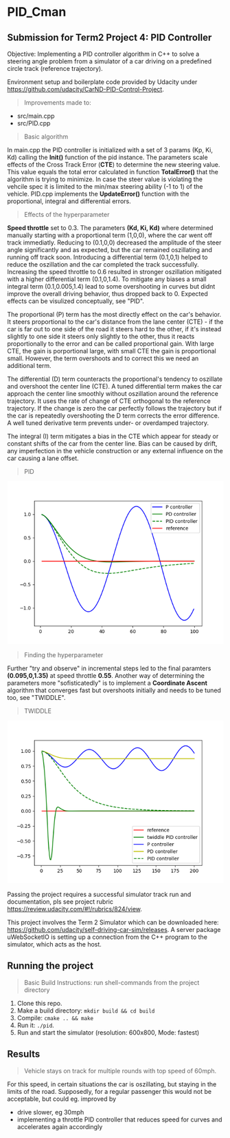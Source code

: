 # PID_Cman
## Submission for Term2 Project 4: PID Controller

Objective: Implementing a PID controller algorithm in C++ to solve a steering angle problem from a simulator of a car driving on a predefined circle track (reference trajectory).

Environment setup and boilerplate code provided by Udacity under https://github.com/udacity/CarND-PID-Control-Project.

> Improvements made to:

- src/main.cpp
- src/PID.cpp

> Basic algorithm

In main.cpp the PID controller is initialized with a set of 3 params (Kp, Ki, Kd) calling the __Init()__ function of the pid instance. The parameters scale effects of the Cross Track Error (__CTE__) to determine the new steering value. This value equals the total error calculated in function __TotalError()__ that the algorithm is trying to minimize. In case the steer value is violating the vehcile spec it is limited to the min/max steering ability (-1 to 1) of the vehicle. PID.cpp implements the __UpdateError()__ function with the proportional, integral and differential errors.

> Effects of the hyperparameter

__Speed throttle__ set to 0.3. The parameters __(Kd, Ki, Kd)__ where determined manually starting with a proportional term (1,0,0), where the car went off track immediatly. Reducing to (0.1,0,0) decreased the amplitude of the steer angle significantly and as expected, but the car remained oszillating and running off track soon. Introducing a differential term (0.1,0,1) helped to reduce the oszillation and the car completed the track successfully. Increasing the speed throttle to 0.6 resulted in stronger oszillation mitigated with a higher differential term (0.1,0,1.4). To mitigate any biases a small integral term (0.1,0.005,1.4) lead to some overshooting in curves but didnt improve the overall driving behavior, thus dropped back to 0. Expected effects can be visulized conceptually, see "PID".

The proportional (P) term  has the most directly effect on the car's behavior. It steers proportional to the car's distance from the lane center (CTE) - if the car is far out to one side of the road it steers hard to the other, if it's instead slightly to one side it steers only slightly to the other, thus it reacts proportionally to the error and can be called proportional gain. With large CTE, the gain is porportional large, with small CTE the gain is proportional small. However, the term overshoots and to correct this we need an additional term.

The differential (D) term counteracts the proportional's tendency to oszillate and overshoot the center line (CTE). A tuned differential term makes the car approach the center line smoothly without oszillation around the reference trajectory. It uses the rate of change of CTE orthogonal to the reference trajectory. If the change is zero the car perfectly follows the trajectory but if the car is repeatedly overshooting the D term corrects the error difference. A well tuned derivative term prevents under- or overdamped trajectory.    

The integral (I) term mitigates a bias in the CTE which appear for steady or constant shifts of the car from the center line. Bias can be caused by drift, any imperfection in the vehicle construction or any external influence on the car causing a lane offset.

> PID

![Image](./pid_curve.png)


> Finding the hyperparameter

Further "try and observe" in incremental steps led to the final paramters __(0.095,0,1.35)__ at speed throttle __0.55__. Another way of determining the parameters more "sofisticatedly" is to implement a __Coordinate Ascent__ algorithm that converges fast but overshoots initially and needs to be tuned too, see "TWIDDLE".

> TWIDDLE

![Image](./twiddle_curve.png)

Passing the project requires a successful simulator track run and documentation, pls see project rubric https://review.udacity.com/#!/rubrics/824/view.

This project involves the Term 2 Simulator which can be downloaded here: https://github.com/udacity/self-driving-car-sim/releases. A server package uWebSocketIO is setting up a connection from the C++ program to the simulator, which acts as the host.

## Running the project
> Basic Build Instructions: run shell-commands from the project directory
1. Clone this repo.
2. Make a build directory: `mkdir build && cd build`
3. Compile: `cmake .. && make`
4. Run it: `./pid`. 
5. Run and start the simulator (resolution: 600x800, Mode: fastest)

## Results
> Vehicle stays on track for multiple rounds with top speed of 60mph. 

For this speed, in certain situations the car is oszillating, but staying in the limits of the road. Supposedly, for a regular passenger this would not be acceptable, but could eg. improved by 

- drive slower, eg 30mph
- implementing a throttle PID controller that reduces speed for curves and accelerates again accordingly

